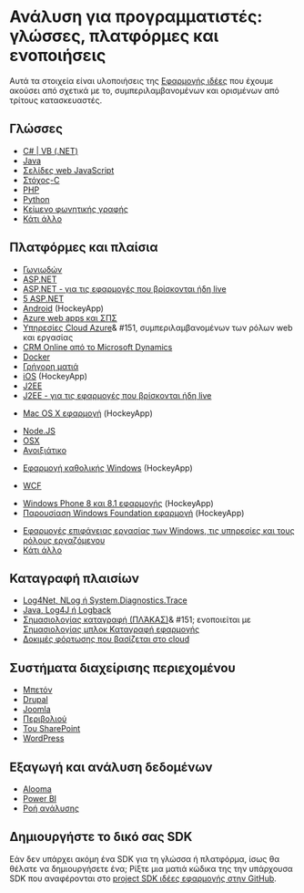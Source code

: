 <properties
    pageTitle="Εφαρμογή ιδέες: γλώσσες, πλατφόρμες και ενοποιήσεις | Microsoft Azure"
    description="Γλώσσες, πλατφόρμες και ενοποιήσεις διαθέσιμη για ιδέες εφαρμογής"
    services="application-insights"
    documentationCenter=""
    authors="OlegAnaniev-MSFT"
    manager="douge"/>

<tags
    ms.service="application-insights"
    ms.workload="tbd"
    ms.tgt_pltfrm="ibiza"
    ms.devlang="na"
    ms.topic="get-started-article"
    ms.date="09/01/2016"
    ms.author="awills"/>

# <a name="developer-analytics-languages-platforms-and-integrations"></a>Ανάλυση για προγραμματιστές: γλώσσες, πλατφόρμες και ενοποιήσεις

Αυτά τα στοιχεία είναι υλοποιήσεις της [Εφαρμογής ιδέες](app-insights-overview.md) που έχουμε ακούσει από σχετικά με το, συμπεριλαμβανομένων και ορισμένων από τρίτους κατασκευαστές.

## <a name="languages"></a>Γλώσσες

+ [C# | VB (.NET)](app-insights-asp-net.md)
+ [Java](app-insights-java-get-started.md)
+ [Σελίδες web JavaScript](app-insights-web-track-usage.md)
+ [Στόχος-C](https://github.com/Microsoft/ApplicationInsights-iOS)
+ [PHP](https://github.com/Microsoft/ApplicationInsights-PHP)
+ [Python](https://pypi.python.org/pypi/applicationinsights/0.1.0)
+ [Κείμενο φωνητικής γραφής](https://rubygems.org/gems/application_insights)
+ [Κάτι άλλο](#projects)

## <a name="platforms-and-frameworks"></a>Πλατφόρμες και πλαίσια

+ [Γωνιωδών](https://www.npmjs.com/package/angular-applicationinsights)
+ [ASP.NET](app-insights-asp-net.md)
+ [ASP.NET - για τις εφαρμογές που βρίσκονται ήδη live](app-insights-monitor-performance-live-website-now.md)
+ [5 ASP.NET](app-insights-asp-net-core.md)
+ [Android](https://github.com/Microsoft/ApplicationInsights-Android) (HockeyApp)
+ [Azure web apps και ΣΠΣ](app-insights-azure-web-apps.md)
+ [Υπηρεσίες Cloud Azure](app-insights-cloudservices.md)& #151, συμπεριλαμβανομένων των ρόλων web και εργασίας
+ [CRM Online από το Microsoft Dynamics](app-insights-sample-mscrm.md)
+ [Docker](app-insights-docker.md)
+ [Γρήγορη ματιά](https://azure.microsoft.com/blog/glimpse-application-insights/)
+ [iOS](https://github.com/Microsoft/ApplicationInsights-iOS) (HockeyApp)
+ [J2EE](app-insights-java-get-started.md)
+ [J2EE - για τις εφαρμογές που βρίσκονται ήδη live](app-insights-java-live.md)
* [Mac OS X εφαρμογή](https://support.hockeyapp.net/kb/client-integration-ios-mac-os-x-tvos/hockeyapp-for-mac-os-x) (HockeyApp)
+ [Node.JS](https://www.npmjs.com/package/applicationinsights)
+ [OSX](https://github.com/Microsoft/ApplicationInsights-OSX)
+ [Ανοιξιάτικο](http://joe.blog.freemansoft.com/2015/12/enabling-microsoft-application-insight.html)
* [Εφαρμογή καθολικής Windows](https://support.hockeyapp.net/kb/client-integration-windows-and-windows-phone/how-to-create-an-app-for-uwp) (HockeyApp)
+ [WCF](https://github.com/Microsoft/ApplicationInsights-SDK-Labs/blob/master/WCF/readme.md)
* [Windows Phone 8 και 8.1 εφαρμογής](https://support.hockeyapp.net/kb/client-integration-windows-and-windows-phone/hockeyapp-for-windows-phone-silverlight-apps-80-and-81) (HockeyApp)
* [Παρουσίαση Windows Foundation εφαρμογή](https://support.hockeyapp.net/kb/client-integration-windows-and-windows-phone/hockeyapp-for-windows-wpf-apps) (HockeyApp)
+ [Εφαρμογές επιφάνειας εργασίας των Windows, τις υπηρεσίες και τους ρόλους εργαζόμενου](app-insights-windows-desktop.md)
+ [Κάτι άλλο](#projects)


## <a name="logging-frameworks"></a>Καταγραφή πλαισίων

+   [Log4Net, NLog ή System.Diagnostics.Trace](app-insights-diagnostic-search.md)
+   [Java, Log4J ή Logback](app-insights-java-trace-logs.md)
+   [Σημασιολογίας καταγραφή (ΠΛΆΚΑΣ)](https://github.com/fidmor89/SLAB_AppInsights)& #151; ενοποιείται με [Σημασιολογίας μπλοκ Καταγραφή εφαρμογής](https://msdn.microsoft.com/library/dn440729.aspx)
+   [Δοκιμές φόρτωσης που βασίζεται στο cloud](http://blogs.msdn.com/b/visualstudioalm/archive/2015/07/30/getting-application-insights-counters-with-cloud-based-load-testing.aspx)


## <a name="content-management-systems"></a>Συστήματα διαχείρισης περιεχομένου

+ [Μπετόν](https://github.com/fidmor89/appInsights-Concrete)
+ [Drupal](https://github.com/fidmor89/AppInsights-Drupal)
+ [Joomla](https://github.com/fidmor89/AppInsights-Joomla)
+ [Περιβολιού](https://orchardazureappinsights.codeplex.com) 
+ [Του SharePoint](app-insights-sharepoint.md)
+ [WordPress](https://wordpress.org/plugins/application-insights/)

## <a name="export-and-data-analysis"></a>Εξαγωγή και ανάλυση δεδομένων

+ [Alooma](https://www.alooma.com/blog/application-insights-amazon-redshift)
+ [Power BI](http://blogs.msdn.com/b/powerbi/archive/2015/11/04/explore-your-application-insights-data-with-power-bi.aspx)
+ [Ροή ανάλυσης](app-insights-export-power-bi.md)

## <a name="projects"></a>Δημιουργήστε το δικό σας SDK

Εάν δεν υπάρχει ακόμη ένα SDK για τη γλώσσα ή πλατφόρμα, ίσως θα θέλατε να δημιουργήσετε ένα; Ρίξτε μια ματιά κώδικα της την υπάρχουσα SDK που αναφέρονται στο [project SDK ιδέες εφαρμογής στην GitHub](https://github.com/Microsoft/AppInsights-Home).

